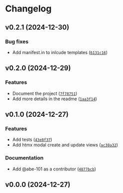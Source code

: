# Changelog

## v0.2.1 (2024-12-30)

### Bug fixes

- Add manifest.in to inlcude templates ([`6131c16`](https://github.com/abe-101/django-htmx-modal-forms/commit/6131c16aefe47ab1b50caf5de6d355c7fe47fd34))

## v0.2.0 (2024-12-29)

### Features

- Document the project ([`7f78751`](https://github.com/abe-101/django-htmx-modal-forms/commit/7f78751a09bbeb3af49f63d039d805e061fdc3b3))
- Add more details in the readme ([`1aa3f14`](https://github.com/abe-101/django-htmx-modal-forms/commit/1aa3f149b60040967d6b2b611727873cfaf740b2))

## v0.1.0 (2024-12-27)

### Features

- Add tests ([`43e8f37`](https://github.com/abe-101/django-htmx-modal-forms/commit/43e8f37cf108d06a04f4b06f73c518c85368b68e))
- Add htmx modal create and update views ([`ac38a32`](https://github.com/abe-101/django-htmx-modal-forms/commit/ac38a32c3cf787297a0305cc03fde5dd2ba7744e))

### Documentation

- Add @abe-101 as a contributor ([`4877bcb`](https://github.com/abe-101/django-htmx-modal-forms/commit/4877bcb1063a9d3998c7696c5660bbdcc681bc69))

## v0.0.0 (2024-12-27)
